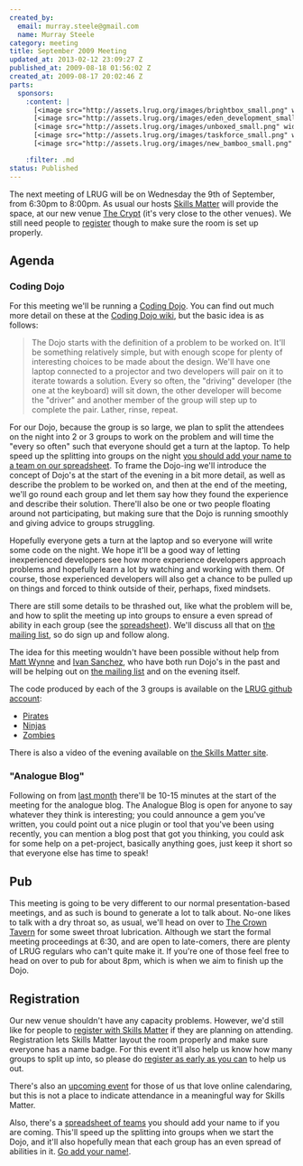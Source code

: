 ```yaml
--- 
created_by: 
  email: murray.steele@gmail.com
  name: Murray Steele
category: meeting
title: September 2009 Meeting
updated_at: 2013-02-12 23:09:27 Z
published_at: 2009-08-18 01:56:02 Z
created_at: 2009-08-17 20:02:46 Z
parts: 
  sponsors: 
    :content: |
      [<image src="http://assets.lrug.org/images/brightbox_small.png" width="120" height="99" alt="Brightbox" title="Brightbox Logo"/>](http://www.brightbox.co.uk/)
      [<image src="http://assets.lrug.org/images/eden_development_small.png" width="120" height="45" alt="Eden Development" title="Eden Development Logo"/>](http://www.edendevelopment.co.uk/)
      [<image src="http://assets.lrug.org/images/unboxed_small.png" width="120" height="58" alt="Unboxed Consulting" title="Unboxed Consulting Logo"/>](http://www.unboxedconsulting.com/)
      [<image src="http://assets.lrug.org/images/taskforce_small.png" width="120" height="20" alt="Taskforce" title="Taskforce Logo"/>](http://www.taskforce.co.uk/about/)
      [<image src="http://assets.lrug.org/images/new_bamboo_small.png" width="120" height="24" alt="New Bamboo" title="New Bamboo Logo"/>](http://newbamboo.co.uk/)

    :filter: .md
status: Published
---
```


The next meeting of LRUG will be on Wednesday the 9th of September, from 6:30pm to 8:00pm.  As usual our hosts [Skills Matter](http://skillsmatter.com/) will provide the space, at our new venue [The Crypt](http://skillsmatter.com/location-details/home/166/26) (it's very close to the other venues).  We still need people to <a href="#sep09registration">register</a> though to make sure the room is set up properly.

Agenda
------

### Coding Dojo

For this meeting we'll be running a [Coding Dojo](http://codingdojo.org/cgi-bin/wiki.pl?WhatIsCodingDojo).  You can find out much more detail on these at the [Coding Dojo wiki](http://codingdojo.org/), but the basic idea is as follows:

> The Dojo starts with the definition of a problem to be worked on.  It'll be something relatively simple, 
> but with enough scope for plenty of interesting choices to be made about the design.  We'll have one 
> laptop connected to a projector and two developers will pair on it to iterate towards a solution.  Every
> so often, the "driving" developer (the one at the keyboard) will sit down, the other developer will 
> become the "driver" and another member of the group will step up to complete the pair.  Lather, 
> rinse, repeat.

For our Dojo, because the group is so large, we plan to split the attendees on the night into 2 or 3 groups to work on the problem and will time the "every so often" such that everyone should get a turn at the laptop.  To help speed up the splitting into groups on the night [you should add your name to a team on our spreadsheet](http://spreadsheets.google.com/ccc?key=0Ai86AO7glNC9dFg4cEJkSUhOaEpCT0VHNnlWYnFld0E&hl=en_GB).  To frame the Dojo-ing we'll introduce the concept of Dojo's at the start of the evening in a bit more detail, as well as describe the problem to be worked on, and then at the end of the meeting, we'll go round each group and let them say how they found the experience and describe their solution.  There'll also be one or two people floating around not participating, but making sure that the Dojo is running smoothly and giving advice to groups struggling.

Hopefully everyone gets a turn at the laptop and so everyone will write some code on the night.  We hope it'll be a good way of letting inexperienced developers see how more experience developers approach problems and hopefully learn a lot by watching and working with them.  Of course, those experienced developers will also get a chance to be pulled up on things and forced to think outside of their, perhaps, fixed mindsets.

There are still some details to be thrashed out, like what the problem will be, and how to split the meeting up into groups to ensure a even spread of ability in each group (see the [spreadsheet](http://spreadsheets.google.com/ccc?key=0Ai86AO7glNC9dFg4cEJkSUhOaEpCT0VHNnlWYnFld0E&hl=en_GB)).  We'll discuss all that on [the mailing list](http://lists.lrug.org/listinfo.cgi/chat-lrug.org), so do sign up and follow along.

The idea for this meeting wouldn't have been possible without help from [Matt Wynne](http://blog.mattwynne.net/) and [Ivan Sanchez](http://isanchez.net/), who have both run Dojo's in the past and will be helping out on [the mailing list](http://lists.lrug.org/listinfo.cgi/chat-lrug.org) and on the evening itself.

The code produced by each of the 3 groups is available on the [LRUG github account](http://github.com/lrug):

* [Pirates](http://github.com/lrug/kata-minesweeper/tree/lrug-pirate-group)
* [Ninjas](http://github.com/lrug/kata-minesweeper/tree/lrug-ninja-group)
* [Zombies](http://github.com/lrug/kata-minesweeper/tree/lrug-zombie-group)

There is also a video of the evening available on [the Skills Matter site](http://skillsmatter.com/podcast/ajax-ria/coding-dojo-973).

### "Analogue Blog"

Following on from [last month](http://lists.lrug.org/pipermail/chat-lrug.org/2009-August/003971.html) there'll be 10-15 minutes at the start of the meeting for the analogue blog.  The Analogue Blog is open for anyone to say whatever they think is interesting; you could announce a gem you've written, you could point out a nice plugin or tool that you've been using recently, you can mention a blog post that got you thinking, you could ask for some help on a pet-project, basically anything goes, just keep it short so that everyone else has time to speak!

Pub
---

This meeting is going to be very different to our normal presentation-based meetings, and as such is bound to generate a lot to talk about.  No-one likes to talk with a dry throat so, as usual, we'll head on over to [The Crown Tavern](http://fancyapint.com/pubs/pub199.html) for some sweet throat lubrication.  Although we start the formal meeting proceedings at 6:30, and are open to late-comers, there are plenty of LRUG regulars who can't quite make it.  If you're one of those feel free to head on over to pub for about 8pm, which is when we aim to finish up the Dojo.

Registration <a name="sep09registration">&nbsp;</a>
---------------------------------------------------

Our new venue shouldn't have any capacity problems.  However, we'd still like for people to [register with Skills Matter](http://skillsmatter.com/event/ajax-ria/lrug-sep) if they are planning on attending.  Registration lets Skills Matter layout the room properly and make sure everyone has a name badge.  For this event it'll also help us know how many groups to split up into, so please do [register as early as you can](http://skillsmatter.com/event/ajax-ria/lrug-sep) to help us out.

There's also an [upcoming event](http://upcoming.yahoo.com/event/3071755/) for those of us that love online calendaring, but this is not a place to indicate attendance in a meaningful way for Skills Matter.

Also, there's a [spreadsheet of teams](http://spreadsheets.google.com/ccc?key=0Ai86AO7glNC9dFg4cEJkSUhOaEpCT0VHNnlWYnFld0E&hl=en_GB) you should add your name to if you are coming.  This'll speed up the splitting into groups when we start the Dojo, and it'll also hopefully mean that each group has an even spread of abilities in it.  [Go add your name!](http://spreadsheets.google.com/ccc?key=0Ai86AO7glNC9dFg4cEJkSUhOaEpCT0VHNnlWYnFld0E&hl=en_GB).


